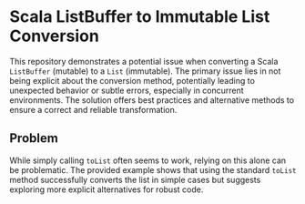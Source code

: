 # Scala ListBuffer to Immutable List Conversion

This repository demonstrates a potential issue when converting a Scala `ListBuffer` (mutable) to a `List` (immutable).  The primary issue lies in not being explicit about the conversion method, potentially leading to unexpected behavior or subtle errors, especially in concurrent environments.  The solution offers best practices and alternative methods to ensure a correct and reliable transformation.

## Problem

While simply calling `toList` often seems to work, relying on this alone can be problematic. The provided example shows that using the standard `toList` method successfully converts the list in simple cases but suggests exploring more explicit alternatives for robust code.